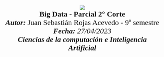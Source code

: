 <p align = center  
<br>
<img src="https://res-5.cloudinary.com/crunchbase-production/image/upload/c_lpad,h_256,w_256,f_auto,q_auto:eco/v1455514364/pim02bzqvgz0hibsra41.png" align="center"><br><FONT FACE="times new roman" SIZE=5>
<b>Big Data - Parcial 2° Corte</b>
<br>
<i><b>Autor:</b></i> Juan Sebastián Rojas Acevedo - 9º semestre
<br>
<i><b>Fecha: </b>27/04/2023
<br>
<b>Ciencias de la computación e Inteligencia Artificial</b></i>
<br>
</FONT>
</p>
